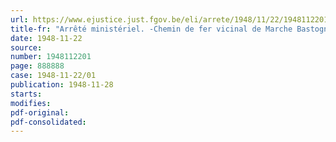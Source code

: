 ```yaml
---
url: https://www.ejustice.just.fgov.be/eli/arrete/1948/11/22/1948112201/justel
title-fr: "Arrêté ministériel. -Chemin de fer vicinal de Marche Bastogne Martelange. Modifications au tableau des distances"
date: 1948-11-22
source:
number: 1948112201
page: 888888
case: 1948-11-22/01
publication: 1948-11-28
starts:
modifies:
pdf-original:
pdf-consolidated:
---
```


